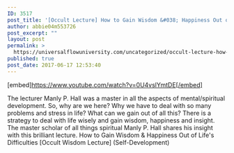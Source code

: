 ```yaml
---
ID: 3517
post_title: '[Occult Lecture] How to Gain Wisdom &#038; Happiness Out of Life&#8217;s Difficulties (Self-Development)'
author: abbie04m553726
post_excerpt: ""
layout: post
permalink: >
  https://universalflowuniversity.com/uncategorized/occult-lecture-how-to-gain-wisdom-happiness-out-of-lifes-difficulties-self-development/
published: true
post_date: 2017-06-17 12:53:40
---
```

[embed]https://www.youtube.com/watch?v=0U4vslYmtDE[/embed]<br>
<p>The lecturer Manly P. Hall was a master in all the aspects of mental/spiritual development. So, why are we here? Why we have to deal with so many problems and stress in life? What can we gain out of all this? There is a strategy to deal with life wisely and gain wisdom, happiness and insight. The master scholar of all things spiritual Manly P. Hall shares his insight with this brilliant lecture.
How to Gain Wisdom & Happiness Out of Life's Difficulties [Occult Wisdom Lecture] (Self-Development)</p>